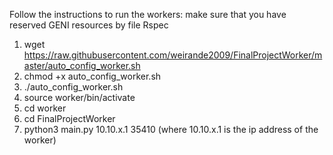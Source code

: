 Follow the instructions to run the workers:
make sure that you have reserved GENI resources by file Rspec
1. wget https://raw.githubusercontent.com/weirande2009/FinalProjectWorker/master/auto_config_worker.sh
2. chmod +x auto_config_worker.sh
3. ./auto_config_worker.sh
4. source worker/bin/activate
5. cd worker
6. cd FinalProjectWorker
7. python3 main.py 10.10.x.1 35410 (where 10.10.x.1 is the ip address of the worker)

